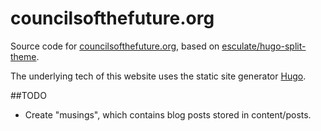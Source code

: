 # councilsofthefuture.org
Source code for [councilsofthefuture.org](https://www.councilsofthefuture.org/), based on [esculate/hugo-split-theme](https://github.com/escalate/hugo-split-theme).

The underlying tech of this website uses the static site generator [Hugo](https://gohugo.io/).

##TODO
- Create "musings", which contains blog posts stored in content/posts.